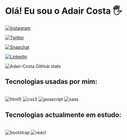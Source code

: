 # Olá! Eu sou o Adair Costa 🖐️

[![Instagram](https://img.shields.io/badge/Instagram-E4405F?style=for-the-badge&logo=instagram&logoColor=white)]()

[![Twitter](https://img.shields.io/badge/Twitter-1DA1F2?style=for-the-badge&logo=twitter&logoColor=white)]()

[![Snapchat](https://img.shields.io/badge/Snapchat-FFFC00?style=for-the-badge&logo=snapchat&logoColor=white)]()

[![Linkedin](https://img.shields.io/badge/LinkedIn-0077B5?style=for-the-badge&logo=linkedin&logoColor=white)]()

![Adair-Costa GitHub stats](https://github-readme-stats.vercel.app/api?username=Adair-Costa&show_icons=true&theme=radical)

## Tecnologias usadas por mim:

<div style="display: inline_block"><br/>
  <img align="center" alt="html5" src="https://img.shields.io/badge/HTML5-E34F26?style=for-the-badge&logo=html5&logoColor=white">

  <img align="center" alt="css3" src="https://img.shields.io/badge/CSS3-1572B6?style=for-the-badge&logo=css3&logoColor=white">

  <img align="center" alt="javascript" src="https://img.shields.io/badge/JavaScript-F7DF1E?style=for-the-badge&logo=javascript&logoColor=black">

  <img align="center" alt="sass" src="https://img.shields.io/badge/Sass-CC6699?style=for-the-badge&logo=sass&logoColor=white">
</div>

## Tecnologias actualmente em estudo:

<div style="display: inline_block"><br/>
  <img align="center" alt="bootstrap" src="https://img.shields.io/badge/Bootstrap-563D7C?style=for-the-badge&logo=bootstrap&logoColor=white">

  <img align="center" alt="react" src="https://img.shields.io/badge/React-20232A?style=for-the-badge&logo=react&logoColor=61DAFB">
</div>

